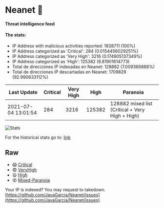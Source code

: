 # Neanet :hocho:
#### Threat intelligence feed
#### The stats:

- IP Address with malicious activities reported: 1838711 (100%)
- IP Address categorized as 'Critical':  284 (0.0154456029251%)
- IP Address categorized as 'Very High':  3216 (0.174905137349%)
- IP Address categorized as 'High':  125382 (6.81901614773)
- Total de direcciones IP indexadas en Neanet:  128882 (7.009366888%)
- Total de direcciones IP descartadas en Neanet:  1709829 (92.990633112%)

| Last Update | Critical | Very High | High | Paranoia |
| --- | --- | --- | --- | --- |
| 2021-07-04 13:01:54 | 284 | 3216 | 125382 | 128882 mixed list (Critical + Very High + High)|

![Stats](https://docs.google.com/spreadsheets/d/e/2PACX-1vSnaNMIXVabIpDJjufMlzH7poXnshF3mgd8Is1g9ytUEzVsP5my4Trn8f-xkoLLQ38xpL3HtmUexLo6/pubchart?oid=501124687&format=image)

For the historical stats go to: [link](/stats.csv)
## Raw
- :scream: [Critical](https://raw.githubusercontent.com/JavaGarcia/Neanet/master/blacklists/neanet_critical.txt)
- :fearful: [VeryHigh](https://raw.githubusercontent.com/JavaGarcia/Neanet/master/blacklists/neanet_veryHigh.txtt)
- :frowning: [High](https://raw.githubusercontent.com/JavaGarcia/Neanet/master/blacklists/neanet_high.txt)
- :dizzy_face: [Mixed-Paranoia](https://raw.githubusercontent.com/JavaGarcia/Neanet/master/blacklists/neanet_all.txt)


Your IP is indexed? You may request to takedown. [https://github.com/JavaGarcia/Neanet/issues](https://github.com/JavaGarcia/Neanet/issues)




























































































































































































































































































































































































































































































































































































































































































































































































































































































































































































































































































































































































































































































































































































































































































































































































































































































































































































































































































































































































































































































































































































































































































































































































































































































































































































































































































































































































































































































































































































































































































































































































































































































































































































































































































































































































































































































































































































































































































































































































































































































































































































































































































































































































































































































































































































































































































































































































































































































































































































































































































































































































































































































































































































































































































































































































































































































































































































































































































































































































































































































































































































































































































































































































































































































































































































































































































































































































































































































































































































































































































































































































































































































































































































































































































































































































